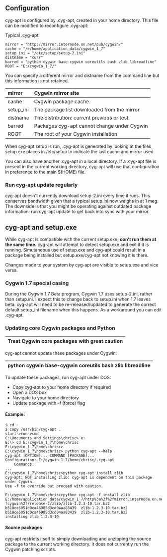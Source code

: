 ## Configuration ##

cyg-apt is configured by .cyg-apt, created in your home directory. This file can be modified to reconfigure .cyg-apt:

Typical .cyg-apt:
```
mirror = "http://mirror.internode.on.net/pub/cygwin/"
cache = "/e/home/application_data/cygwin_1_7"
setup_ini = "/etc/setup/setup-2.ini"
distname = "curr"
barred = "python cygwin base-cygwin coreutils bash zlib libreadline"
ROOT = "E:/cygwin_1_7/"
```

You can specify a different mirror and distname from the command line but this information is not retained.

|mirror 	| Cygwin mirror site|
|:-------|:------------------|
|cache 	 | Cygwin package cache|
|setup\_ini 	| The package list downloaded from the mirror|
|distname 	| The distribution: current previous or test.|
|barred 	| Packages cyg-apt cannot change under Cygwin|
|ROOT 	        | The root of your Cygwin installation|

When cyg-apt setup is run, .cyg-apt is generated by looking at the files setup.exe places in /etc/setup to indicate the last cache and mirror used.

You can also have another .cyg-apt in a local directory. If a .cyg-apt file is present in the current working directory, cyg-apt will use that configuration in preference to the main $(HOME) file.

### Run cyg-apt update regularly ###
cyg-apt doesn't currently download setup-2.ini every time it runs. This conserves bandwidth given that a typical setup.ini now weighs in at 1 meg. The downside is that you might be operating against outdated package information: run cyg-apt update to get back into sync with your mirror.

## cyg-apt and setup.exe ##
While cyg-apt is compatible with the current setup.exe, **don't run them at the same time.** cyg-apt will attempt to detect setup.exe and exit if it is running. Simutaneous use of setup.exe and cyg-apt could result in a package being installed but setup.exe/cyg-apt not knowing it is there.

Changes made to your system by cyg-apt are visible to setup.exe and vice versa.

### Cygwin 1.7 special casing ###
During the Cygwin 1.7 Beta program, Cygwin 1.7 uses setup-2.ini, rather than setup.ini. I expect this to change back to setup.ini when 1.7 leaves beta. cyg-apt will need to be re-released/updated to generate the correct default setup\_ini filename when this happens. As a workaround you can edit .cyg-apt.

### Updating core Cygwin packages and Python ###
| **Treat Cygwin core packages with great caution** |
|:--------------------------------------------------|

cyg-apt cannot update these packages under Cygwin:

|python cygwin base-cygwin coreutils bash zlib libreadline|
|:--------------------------------------------------------|

To update these packages, run cyg-apt under DOS:
  * Copy cyg-apt to your home directory if required
  * Open a DOS box
  * Navigate to your home directory
  * Update package with -f (force) flag

#### Example: ####
```
$ cd ~
$ copy /usr/bin/cyg-apt .
start->run->cmd
C:\Documents and Settings\chrisc> e:
E:\> cd E:\cygwin_1_7\home\chrisc
E:\cygwin_1_7\home\chrisc>
E:\cygwin_1_7\home\chrisc> python cyg-apt --help
cyg-apt [OPTION]... COMMAND [PACKAGE]...
Configuration: E:/cygwin_1_7/home/chrisc/.cyg-apt
    Commands:
...
E:\cygwin_1_7\home\chrisc>python cyg-apt install zlib
cyg-apt: NOT installing zlib: cyg-apt is dependent on this package under Cygwin.
Use -f to override but proceed with caution.

E:\cygwin_1_7\home\chrisc>python cyg-apt -f install zlib
E:/home/application_data/cygwin_1_7/http%3a%2f%2fmirror.internode.on.net%2fpub%2
fcygwin%2f/release-2/zlib/zlib-1.2.3-10.tar.bz2
b518ce6051d0ca46985d3cd04aa83439  zlib-1.2.3-10.tar.bz2
b518ce6051d0ca46985d3cd04aa83439  zlib-1.2.3-10.tar.bz2
installing zlib 1.2.3-10
```

#### Source packages ####
cyg-apt restricts itself to simply downloading and unzipping the source package to the current working directory. It does not currently run the Cygwin patching scripts.